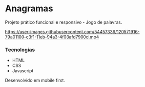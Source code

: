 # Anagramas

Projeto prático funcional e responsivo - Jogo de palavras.


https://user-images.githubusercontent.com/54457336/120571916-79a01100-c3f1-11eb-94a3-4f03afd7900d.mp4


### Tecnologias
- HTML
- CSS
- Javascript

Desenvolvido em mobile first.
